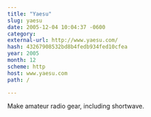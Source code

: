 ```yaml
---
title: "Yaesu"
slug: yaesu
date: 2005-12-04 10:04:37 -0600
category: 
external-url: http://www.yaesu.com/
hash: 43267908532bd8b4fedb934fed10cfea
year: 2005
month: 12
scheme: http
host: www.yaesu.com
path: /

---
```


Make amateur radio gear, including shortwave.
